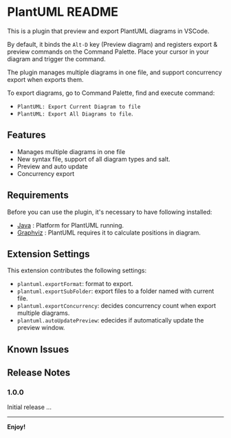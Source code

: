 # PlantUML README

This is a plugin that preview and export PlantUML diagrams in VSCode.

By default, it binds the `Alt-D` key (Preview diagram) and registers export & preview commands on the Command Palette. Place your cursor in your diagram and trigger the command.

The plugin manages multiple diagrams in one file, and support concurrency export when exports them.

To export diagrams, go to Command Palette, find and execute command:
- `PlantUML: Export Current Diagram to file` 
- `PlantUML: Export All Diagrams to file`.

## Features

- Manages multiple diagrams in one file
- New syntax file, support of all diagram types and salt.
- Preview and auto update
- Concurrency export

## Requirements

Before you can use the plugin, it's necessary to have following installed:

* [Java][Java] : Platform for PlantUML running.
* [Graphviz][Graphviz] : PlantUML requires it to calculate positions in diagram.

[Java]: http://java.com/en/download/ "Download Java"
[Graphviz]: http://www.graphviz.org/Download..php "Download Graphviz"

## Extension Settings

This extension contributes the following settings:

- `plantuml.exportFormat`: format to export.
- `plantuml.exportSubFolder`: export files to a folder named with current file.
- `plantuml.exportConcurrency`: decides concurrency count when export multiple diagrams.
- `plantuml.autoUpdatePreview`: edecides if automatically update the preview window.


## Known Issues



## Release Notes

### 1.0.0

Initial release ...

-----------------------------------------------------------------------------------------------------------

**Enjoy!**